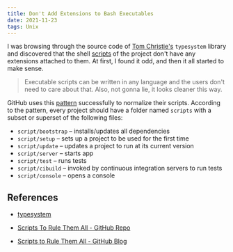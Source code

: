 ```yaml
---
title: Don't Add Extensions to Bash Executables
date: 2021-11-23
tags: Unix
---
```


I was browsing through the source code of [Tom Christie's](https://github.com/tomchristie) `typesystem` library and discovered that the shell [scripts](https://github.com/encode/typesystem/tree/master/scripts) of the project don't have any extensions attached to them. At first, I found it odd, and then it all started to make sense.

> Executable scripts can be written in any language and the users don't need to care about that. Also, not gonna lie, it looks cleaner this way.

GitHub uses this [pattern](https://github.com/github/scripts-to-rule-them-all) successfully to normalize their scripts. According to the pattern, every project should have a folder named `scripts` with a subset or superset of the following files:


* `script/bootstrap` – installs/updates all dependencies
* `script/setup` – sets up a project to be used for the first time
* `script/update` – updates a project to run at its current version
* `script/server` – starts app
* `script/test` – runs tests
* `script/cibuild` – invoked by continuous integration servers to run tests
* `script/console` – opens a console


## References

* [typesystem](https://github.com/encode/typesystem)

* [Scripts To Rule Them All - GitHub Repo](https://github.com/github/scripts-to-rule-them-all)

* [Scripts to Rule Them All - GitHub Blog](https://github.blog/2015-06-30-scripts-to-rule-them-all/)
